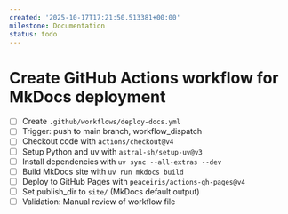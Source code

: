 ```yaml
---
created: '2025-10-17T17:21:50.513381+00:00'
milestone: Documentation
status: todo
---
```


# Create GitHub Actions workflow for MkDocs deployment

- [ ] Create `.github/workflows/deploy-docs.yml`
- [ ] Trigger: push to main branch, workflow_dispatch
- [ ] Checkout code with `actions/checkout@v4`
- [ ] Setup Python and uv with `astral-sh/setup-uv@v3`
- [ ] Install dependencies with `uv sync --all-extras --dev`
- [ ] Build MkDocs site with `uv run mkdocs build`
- [ ] Deploy to GitHub Pages with `peaceiris/actions-gh-pages@v4`
- [ ] Set publish_dir to `site/` (MkDocs default output)
- [ ] Validation: Manual review of workflow file

